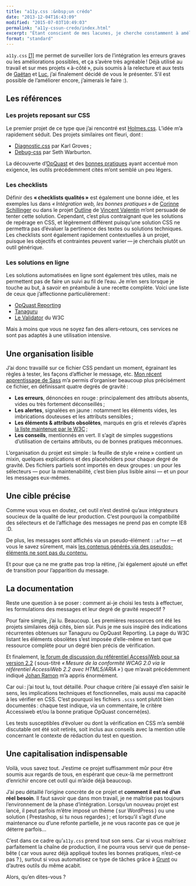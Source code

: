 ```yaml
---
title: "a11y.css :&nbsp;un crédo"
date: "2013-12-04T16:43:09"
modified: "2015-07-03T10:49:03"
permalink: "a11y-cssun-credo/index.html"
excerpt: "Étant conscient de mes lacunes, je cherche constamment à améliorer la qualité des sites que je produis. Capitaliser sur les bonnes pratiques est une base, et c’est pourquoi j’ai «&nbsp;fabriqué&nbsp;» a11y.css. [Lire la suite de «&nbsp;a11y.css :&nbsp;un crédo&nbsp;» →](https://www.ffoodd.fr/a11y-cssun-credo/)"
format: "standard"
---
```

`a11y.css` [\[1\]](https://www.ffoodd.fr/a11y-cssun-credo/#note-1 "a11y est la contraction de « Accessibility » : un « a » suivi de 11 caractères, et conclu par un « y ».") me permet de surveiller lors de l’intégration les erreurs graves ou les améliorations possibles, et ça s’avère très agréable ! Déjà utilisé au travail et sur mes projets « à-côté », puis soumis à la relecture et aux tests de [Gaëtan](https://twitter.com/GaetanBt "Gaëtan Bonnot sur Twitter (nouvelle fenêtre)") et [Luc](http://www.kloh.ch/ "Le site personnel de Luc Poupard (nouvelle fenêtre)"), j’ai finalement décidé de vous le présenter. S’il est possible de l’améliorer encore, j’aimerais le faire :).

## Les références

### Les projets reposant sur CSS

Le premier projet de ce type que j’ai rencontré est [Holmes.css](http://red-root.com/sandbox/holmes/ "Présentation de Holmes.css, en anglais (nouvelle fenêtre)"). L’idée m’a rapidement séduit. Des projets similaires ont fleuri, dont :&nbsp;

* [Diagnostic.css](https://github.com/karlgroves/diagnostic.css "Diagnostic.css sur GitHub (nouvelle fenêtre)") par Karl Groves ;
* [Debug-css](https://github.com/nternetinspired/debug-css "Debug-CSS sur GitHub (nouvelle fenêtre)") par Seth Warburton.

La découverte d’[OpQuast](http://opquast.com/fr/ "Le site OpQuast (nouvelle fenêtre)") et des [bonnes pratiques](http://checklists.opquast.com/fr/ "Les bonnes pratiques d’OpQuast (nouvelle fenêtre)") ayant accentué mon exigence, les outils précédemment cités m’ont semblé un peu légers.

### Les checklists

Définir des **« checklists qualités »** est également une bonne idée, et les exemples lus dans _« Intégration web, les bonnes pratiques »_ de [Corinne Schillinger](https://twitter.com/schillinger "Corine Schillinger sur Twitter (nouvelle fenêtre)") ou dans le projet [Outline](https://github.com/htmlzengarden/outline/blob/master/index.md "La checklist d’Outline sur GitHub (nouvelle fenêtre)") de [Vincent Valentin](https://twitter.com/htmlvv "Vincent Valentin sur Twitter (nouvelle fenêtre)") m’ont persuadé de tenter cette solution. Cependant, c’est plus contraignant que les solutions de repérage en CSS, et légèrement différent puisqu’une solution CSS ne permettra pas d’évaluer la pertinence des textes ou solutions techniques. Les checklists sont également rapidement contextuelles à un projet, puisque les objectifs et contraintes peuvent varier — je cherchais plutôt un outil générique.

### Les solutions en ligne

Les solutions automatisées en ligne sont également très utiles, mais ne permettent pas de faire un suivi au fil de l’eau. Je m’en sers lorsque je touche au but, à savoir en préambule à une recette complète. Voici une liste de ceux que j’affectionne particulièrement :&nbsp;

* [OpQuast Reporting](http://reporting.opquast.com/fr/ "Le site d’OpQuast Reporting (nouvelle fenêtre)")
* [Tanaguru](http://tanaguru.com/ "Le site de Tanaguru (nouvelle fenêtre)")
* [Le Validator](http://validator.w3.org/ "Le service de validation du W3C (nouvelle fenêtre)") du W3C

Mais à moins que vous ne soyez fan des allers-retours, ces services ne sont pas adaptés à une utilisation intensive.

## Une organisation lisible

J’ai donc travaillé sur ce fichier CSS pendant un moment, égrainant les règles à tester, les façons d’afficher le message, etc. [Mon récent apprentissage de Sass](https://www.ffoodd.fr/sass-commencez-par-les-deux-s/ "Sass : commencez par les deux « S »") m’a permis d’organiser beaucoup plus précisément ce fichier, en définissant quatre degrés de gravité :&nbsp;

* **Les erreurs**, dénoncées en rouge :&nbsp;principalement des attributs absents, vides ou très fortement déconseillés ;
* **Les alertes**, signalées en jaune :&nbsp;notamment les éléments vides, les imbrications douteuses et les attributs sensibles ;
* **Les éléments & attributs obsolètes**, marqués en gris et relevés d’après [la liste maintenue par le W3C](http://www.w3.org/TR/html5/obsolete.html#obsolete "Liste des éléments et attributs obsolètes en HTML sur le site du W3C (nouvelle fenêtre)") ;
* **Les conseils**, mentionnés en vert. Il s’agit de simples suggestions d’utilisation de certains attributs, ou de bonnes pratiques méconnues.

L’organisation du projet est simple :&nbsp;la feuille de style « reine » contient un mixin, quelques explications et des placeholders pour chaque degré de gravité. Des fichiers partiels sont importés en deux groupes :&nbsp;un pour les sélecteurs — pour la maintenabilité, c’est bien plus lisible ainsi — et un pour les messages eux-mêmes.

## Une cible précise

Comme vous vous en doutez, cet outil n’est destiné qu’aux intégrateurs soucieux de la qualité de leur production. C’est pourquoi la compatibilité des sélecteurs et de l’affichage des messages ne prend pas en compte IE8 :D.

De plus, les messages sont affichés via un pseudo-élément `::after` — et vous le savez sûrement, mais [les contenus générés via des pseudos-éléments ne sont pas du contenu.](http://www.karlgroves.com/2013/08/26/css-generated-content-is-not-content/ "Article de Karl Groves sur le contenu généré en CSS (en anglais - nouvelle fenêtre)")

Et pour que ça ne me gratte pas trop la rétine, j’ai également ajouté un effet de transition pour l’apparition du message.

## La documentation

Reste une question à se poser :&nbsp;comment ai-je choisi les tests à effectuer, les formulations des messages et leur degré de gravité respectif ?

Pour faire simple, j’ai lu. Beaucoup. Les premières ressources ont été les projets similaires déjà cités, bien sûr. Puis je me suis inspiré des indications récurrentes obtenues sur Tanaguru ou OpQuast Reporting. La page du W3C listant les éléments obsolètes s’est imposée d’elle-même en tant que ressource complète pour un degré bien précis de vérification.

Et finalement, [le forum de discussion du référentiel AccessiWeb pour sa version 2.2](http://www.accessiweb.org/forumhtml5/index.php "(nouvelle fenêtre)") ( sous-titré _« Mesure de la conformité WCAG 2.0 via le référentiel AccessiWeb 2.2 avec HTML5/ARIA »_ ) que m’avait précédemment indiqué [Johan Ramon](https://twitter.com/johan_ramon "Johan Ramon sur Twitter (nouvelle fenêtre)") m’a appris énormément.

Car oui :&nbsp;j’ai tout lu, tout détaillé. Pour chaque critère j’ai essayé d’en saisir le sens, les implications techniques et fonctionnelles, mais aussi ma capacité à les vérifier en CSS. C’est pourquoi les fichiers `.scss` sont plutôt bien documentés :&nbsp;chaque test indique, via un commentaire, le critère Accessiweb et/ou la bonne pratique OpQuast concerné(es).

Les tests susceptibles d’évoluer ou dont la vérification en CSS m’a semblé discutable ont été soit retirés, soit inclus aux conseils avec la mention utile concernant le contexte de rédaction du test en question.

## Une capitalisation indispensable

Voilà, vous savez tout. J’estime ce projet suffisamment mûr pour être soumis aux regards de tous, en espérant que ceux-là me permettront d’enrichir encore cet outil qui m’aide déjà beaucoup.

J’ai peu détaillé l’origine concrète de ce projet et **comment il est né d’un réel besoin**. Il faut savoir que dans mon travail, je ne maîtrise pas toujours l’environnement de la phase d’intégration. Lorsqu’un nouveau projet est lancé, il peut parfois m’être imposé un thème ( sur WordPress ) ou une solution ( Prestashop, si tu nous regardes ) ;&nbsp;et lorsqu’il s’agit d’une maintenance ou d’une refonte partielle, je ne vous raconte pas ce que je déterre parfois…

C’est dans ce cadre qu’`a11y.css` prend tout son sens. Car si vous maîtrisez parfaitement la chaîne de production, il ne pourra vous servir que de pense-bête ( car vous aurez déjà appliqué toutes les bonnes pratiques, n’est-ce pas ? ), surtout si vous automatisez ce type de tâches grâce à [Grunt](http://gruntjs.com/ "Le site de Grunt, en anglais (nouvelle fenêtre)") ou d’autres outils du même acabit.

Alors, qu’en dites-vous ?
